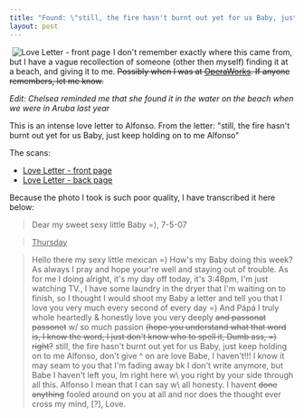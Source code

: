 ```yaml
---
title: "Found: \"still, the fire hasn't burnt out yet for us Baby, just keep holding on to me Alfonso\""
layout: post
---
```


<a title="Love Letter - front page" href="http://jordaneldredge.com/uploads/2008/03/photo-0034.jpg"><img src="http://jordaneldredge.com/uploads/2008/03/photo-0034.thumbnail.jpg" alt="Love Letter - front page" hspace="5" align="left" /></a>I don't remember exactly where this came from, but I have a vague recollection of someone (other then myself) finding it at a beach, and giving it to me. <span style="text-decoration: line-through;">Possibly when I was at <a href="http://www.operaworks.com/">OperaWorks</a>. If anyone remembers, let me know.</span>

*Edit: Chelsea reminded me that she found it in the water on the beach when we were in Aruba last year*

This is an intense love letter to Alfonso. From the letter: "still, the fire hasn't burnt out yet for us Baby, just keep holding on to me Alfonso"

The scans:

* [Love Letter - front page](http://jordaneldredge.com/uploads/2008/03/photo-0034.jpg)
* [Love Letter - back page](http://jordaneldredge.com/uploads/2008/03/photo-0035.jpg)

Because the photo I took is such poor quality, I have transcribed it here below:<span id="more-68"></span>
> Dear my sweet sexy little Baby =), 7-5-07

> <span style="text-decoration: underline;">Thursday</span>

> Hello there my sexy little mexican =) How's my Baby doing this week? As always I pray and hope your're well and staying out of trouble. As for me I doing alright, it's my day off today, it's 3:48pm, I'm just watching TV., I have some laundry in the dryer that I'm waiting on to finish, so I thought I would shoot my Baby a letter and tell you that I love you very much every second of every day =) And Pápá   I truly whole heartedly &amp; honestly love you very deeply <span style="text-decoration: line-through;">and passonat passonet</span> w/ so much passion <span style="text-decoration: line-through;">(hope you understand what that word is, I know the word, I just don't know who to spell it, Dumb ass, =) right?</span> still, the fire hasn't burnt out yet for us Baby, just keep holding on to me Alfonso, don't give ^ on are love Babe, I haven't!!! I know it may seam to you that I'm fading away bk I don't write anymore, but Babe I haven't left you, Im right here w\ you right by your side through all this. Alfonso I mean that I can say w\ all honesty. I havent <span style="text-decoration: line-through;">done anything</span> fooled around on you at all and nor does the thought ever cross my mind, [?], Love.

